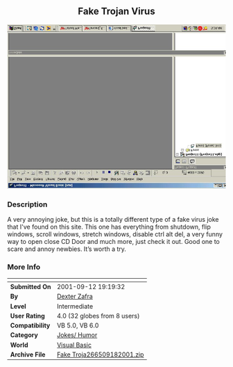 ﻿<div align="center">

## Fake Trojan Virus

<img src="PIC2001918181228822.jpg">
</div>

### Description

A very annoying joke, but this is a totally different type of a fake virus joke that I've found on this site. This one has everything from shutdown, flip windows, scroll windows, stretch windows, disable ctrl alt del, a very funny way to open close CD Door and much more, just check it out. Good one to scare and annoy newbies. It&#8217;s worth a try.
 
### More Info
 


<span>             |<span>
---                |---
**Submitted On**   |2001-09-12 19:19:32
**By**             |[Dexter Zafra](https://github.com/Planet-Source-Code/PSCIndex/blob/master/ByAuthor/dexter-zafra.md)
**Level**          |Intermediate
**User Rating**    |4.0 (32 globes from 8 users)
**Compatibility**  |VB 5\.0, VB 6\.0
**Category**       |[Jokes/ Humor](https://github.com/Planet-Source-Code/PSCIndex/blob/master/ByCategory/jokes-humor__1-40.md)
**World**          |[Visual Basic](https://github.com/Planet-Source-Code/PSCIndex/blob/master/ByWorld/visual-basic.md)
**Archive File**   |[Fake Troja266509182001\.zip](https://github.com/Planet-Source-Code/dexter-zafra-fake-trojan-virus__1-27368/archive/master.zip)









